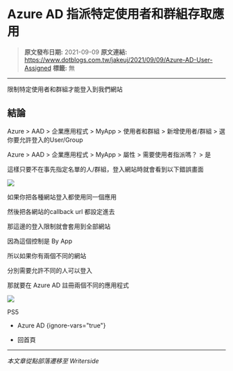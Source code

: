 # Azure AD 指派特定使用者和群組存取應用

> **原文發布日期:** 2021-09-09
> **原文連結:** https://www.dotblogs.com.tw/jakeuj/2021/09/09/Azure-AD-User-Assigned
> **標籤:** 無

---

限制特定使用者和群組才能登入到我們網站

## 結論

Azure > AAD > 企業應用程式 > MyApp > 使用者和群組 > 新增使用者/群組 > 選你要允許登入的User/Group

Azure > AAD > 企業應用程式 > MyApp > 屬性 > 需要使用者指派嗎？ > 是

這樣只要不在事先指定名單的人/群組，登入網站時就會看到以下錯誤畫面

![](https://dotblogsfile.blob.core.windows.net/user/jakeuj/cdb64d1b-0a86-4a2c-880f-c0a7ef65c5cb/1631177406.png)

如果你把各種網站登入都使用同一個應用

然後把各網站的callback url 都設定進去

那這邊的登入限制就會套用到全部網站

因為這個控制是 By App

所以如果你有兩個不同的網站

分別需要允許不同的人可以登入

那就要在 Azure AD 註冊兩個不同的應用程式

![](https://card.psnprofiles.com/1/jakeuj.png)

PS5

* Azure AD
{ignore-vars="true"}

* 回首頁

---

*本文章從點部落遷移至 Writerside*
